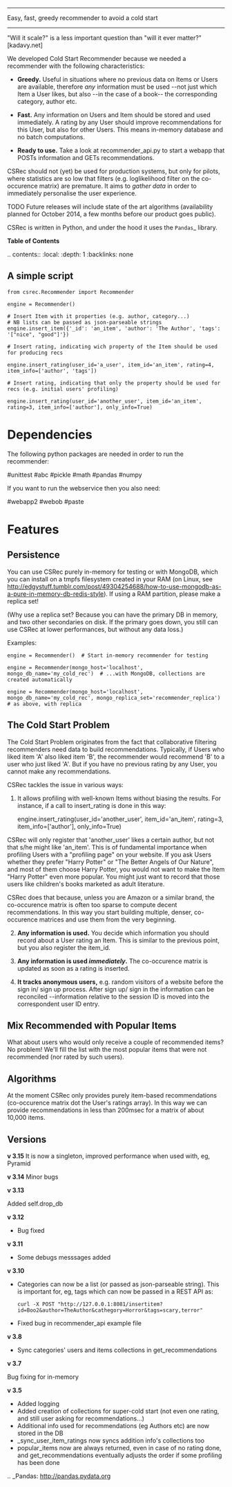 ****************************************************
Easy, fast, greedy recommender to avoid a cold start
****************************************************
        
"Will it scale?" is a less important question than "will it ever matter?" [kadavy.net]

We developed Cold Start Recommender because we needed a recommender
with the following characteristics:

* **Greedy.** Useful in situations where no previous data on Items or
    Users are available, therefore *any* information must be used
    --not just which Item a User likes, but also --in the case of a
    book-- the corresponding category, author etc.

* **Fast.** Any information on Users and Item should be stored and
    used immediately. A rating by any User should improve
    recommendations for this User, but also for other Users. This
    means  in-memory database and no batch computations.

* **Ready to use.** Take a look at recommender_api.py to start
    a webapp that POSTs information and GETs recommendations.


CSRec should not (yet) be used for production systems, but only for
pilots, where statistics are so low that filters (e.g. loglikelihood
filter on the co-occurence matrix) are premature. It aims to
*gather data* in order to immediately personalise the user experience.

TODO Future releases will include state of the art algorithms (availability planned for
October 2014, a few months before our product goes
public).

CSRec is written in Python, and under the hood it uses the `Pandas`_
library. 

**Table of Contents**

.. contents::
    :local:
    :depth: 1
    :backlinks: none


A simple script
---------------

    from csrec.Recommender import Recommender
    
    engine = Recommender()

    # Insert Item with it properties (e.g. author, category...)
    # NB lists can be passed as json-parseable strings
    engine.insert_item({'_id': 'an_item', 'author': 'The Author', 'tags': '["nice", "good"]'})

    # Insert rating, indicating wich property of the Item should be used for producing recs

    engine.insert_rating(user_id='a_user', item_id='an_item', rating=4, item_info=['author', 'tags'])

    # Insert rating, indicating that only the property should be used for recs (e.g. initial users' profiling)

    engine.insert_rating(user_id='another_user', item_id='an_item', rating=3, item_info=['author'], only_info=True)


Dependencies
============

The following python packages are needed in order to run the recommender:

#unittest
#abc
#pickle
#math
#pandas
#numpy

If you want to run the webservice then you also need:

#webapp2
#webob
#paste

Features
========

Persistence
-----------

You can use CSRec purely in-memory for testing or with MongoDB, which
you can install on a tmpfs filesystem created in your RAM (on Linux,
see
http://edgystuff.tumblr.com/post/49304254688/how-to-use-mongodb-as-a-pure-in-memory-db-redis-style). If using a RAM partition, please make a replica set!

(Why use a replica set? Because you can have the primary DB in
memory, and two other secondaries on disk. If the primary goes down,
you still can use CSRec at lower performances, but without any data
loss.)

Examples:

	engine = Recommender()  # Start in-memory recommender for testing
	
	engine = Recommender(mongo_host='localhost', mongo_db_name='my_cold_rec')  # ...with MongoDB, collections are created automatically
	
	engine = Recommender(mongo_host='localhost', mongo_db_name='my_cold_rec', mongo_replica_set='recommender_replica')  # as above, with replica
	

The Cold Start Problem
----------------------

The Cold Start Problem originates from the fact that collaborative
filtering recommenders need data to build recommendations. Typically,
if Users who liked item 'A' also liked item 'B', the recommender would
recommend 'B' to a user who just liked 'A'. But if you have no
previous rating by any User, you cannot make any recommendations.

CSRec tackles the issue in various ways:

1. It allows profiling with well-known Items without biasing the
results. For instance, if a call to insert_rating is done in this way:

   engine.insert_rating(user_id='another_user', item_id='an_item', rating=3, item_info=['author'], only_info=True)

CSRec will only register that 'another_user' likes a certain author,
but not that s/he might like 'an_item'. This is of fundamental
importance when profiling Users with a "profiling page" on your
website.  If you ask Users whether they prefer "Harry Potter" or "The
Better Angels of Our Nature", and most of them choose Harry Potter, you would not 
want to make the Item "Harry Potter" even more popular. You might just want to record
that those users like children's books marketed as adult literature.

CSRec does that because, unless you are Amazon or a similar brand, the
co-occurence matrix is often too sparse to compute decent
recommendations. In this way you start building multiple, denser,
co-occurence matrices and use them from the very beginning.

2. **Any information is used.** You decide which information you should
record about a User rating an Item. This is similar to the previous
point, but you also register the item_id.

3. **Any information is used *immediately*.** The co-occurence matrix is
updated as soon as a rating is inserted.

4. **It tracks anonymous users,** e.g. random visitors of a website
before the sign in/ sign up process. After sign up/ sign in the
information can be reconciled --information relative to the session ID
is moved into the correspondent user ID entry.

Mix Recommended with Popular Items
----------------------------------

What about users who would only receive a couple of recommended items?
No problem! We'll fill the list with the most popular items that were not
recommended (nor rated by such users).

Algorithms
----------

At the moment CSRec only provides purely item-based recommendations
(co-occurence matrix dot the User's ratings array). In this way we can
provide recommendations in less than 200msec for a matrix of about
10,000 items.


Versions
--------

**v 3.15**
It is now a singleton, improved performance when used with, eg, Pyramid

**v 3.14**
Minor bugs

**v 3.13**

Added self.drop_db

**v 3.12**

* Bug fixed

**v 3.11**

* Some debugs messsages added

**v 3.10**

* Categories can now be a list (or passed as json-parseable string).
  This is important for, eg, tags which can now be passed in a REST API as:

      curl -X POST "http://127.0.0.1:8081/insertitem?id=Boo2&author=TheAuthor&cathegory=Horror&tags=scary,terror"

* Fixed bug in recommender_api example file

**v 3.8**

* Sync categories' users and items collections in get_recommendations

**v 3.7**

Bug fixing for in-memory

**v 3.5**

* Added logging
* Added creation of collections for super-cold start (not even one rating, and still user asking for recommendations...)
* Additional info used for recommendations (eg Authors etc) are now stored in the DB
* _sync_user_item_ratings now syncs addition info's collections too
* popular_items now are always returned, even in case of no rating done, and get_recommendations eventually adjusts the order if some profiling has been done 


.. _Pandas: http://pandas.pydata.org
